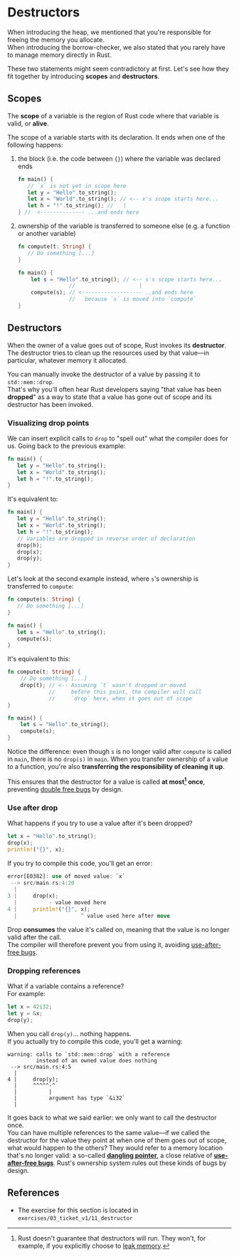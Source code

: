 # Destructors

When introducing the heap, we mentioned that you're responsible for freeing the memory you allocate.  
When introducing the borrow-checker, we also stated that you rarely have to manage memory directly in Rust.

These two statements might seem contradictory at first.
Let's see how they fit together by introducing **scopes** and **destructors**.

## Scopes

The **scope** of a variable is the region of Rust code where that variable is valid, or **alive**.

The scope of a variable starts with its declaration.
It ends when one of the following happens:

1. the block (i.e. the code between `{}`) where the variable was declared ends

   ```rust
   fn main() {
      // `x` is not yet in scope here
      let y = "Hello".to_string();
      let x = "World".to_string(); // <-- x's scope starts here...
      let h = "!".to_string(); //   |
   } //  <-------------- ...and ends here
   ```

2. ownership of the variable is transferred to someone else (e.g. a function or another variable)

   ```rust
   fn compute(t: String) {
      // Do something [...]
   }
   
   fn main() {
       let s = "Hello".to_string(); // <-- s's scope starts here...
                   //                    | 
       compute(s); // <------------------- ..and ends here
                   //   because `s` is moved into `compute`
   } 
   ```

## Destructors

When the owner of a value goes out of scope, Rust invokes its **destructor**.  
The destructor tries to clean up the resources used by that value—in particular, whatever memory it allocated.

You can manually invoke the destructor of a value by passing it to `std::mem::drop`.  
That's why you'll often hear Rust developers saying "that value has been **dropped**" as a way to state that a value
has gone out of scope and its destructor has been invoked.

### Visualizing drop points

We can insert explicit calls to `drop` to "spell out" what the compiler does for us. Going back to the previous example:

```rust
fn main() {
   let y = "Hello".to_string();
   let x = "World".to_string();
   let h = "!".to_string();
}
```

It's equivalent to:

```rust
fn main() {
   let y = "Hello".to_string();
   let x = "World".to_string();
   let h = "!".to_string();
   // Variables are dropped in reverse order of declaration
   drop(h);
   drop(x);
   drop(y);
}
```

Let's look at the second example instead, where `s`'s ownership is transferred to `compute`:

```rust
fn compute(s: String) {
   // Do something [...]
}

fn main() {
   let s = "Hello".to_string();
   compute(s);
}
```

It's equivalent to this:

```rust
fn compute(t: String) {
    // Do something [...]
    drop(t); // <-- Assuming `t` wasn't dropped or moved 
             //     before this point, the compiler will call 
             //     `drop` here, when it goes out of scope
}

fn main() {
    let s = "Hello".to_string();
    compute(s);
}
```

Notice the difference: even though `s` is no longer valid after `compute` is called in `main`, there is no `drop(s)`
in `main`.
When you transfer ownership of a value to a function, you're also **transferring the responsibility of cleaning it up**.  

This ensures that the destructor for a value is called **at most[^leak] once**, preventing
[double free bugs](https://owasp.org/www-community/vulnerabilities/Doubly_freeing_memory) by design.

### Use after drop

What happens if you try to use a value after it's been dropped?

```rust
let x = "Hello".to_string();
drop(x);
println!("{}", x);
```

If you try to compile this code, you'll get an error:

```rust
error[E0382]: use of moved value: `x`
 --> src/main.rs:4:20
  |
3 |     drop(x);
  |          - value moved here
4 |     println!("{}", x);
  |                    ^ value used here after move
```

Drop **consumes** the value it's called on, meaning that the value is no longer valid after the call.  
The compiler will therefore prevent you from using it, avoiding [use-after-free bugs](https://owasp.org/www-community/vulnerabilities/Using_freed_memory).

### Dropping references

What if a variable contains a reference?  
For example:

```rust
let x = 42i32;
let y = &x;
drop(y);
```

When you call `drop(y)`... nothing happens.  
If you actually try to compile this code, you'll get a warning:

```text
warning: calls to `std::mem::drop` with a reference 
         instead of an owned value does nothing
 --> src/main.rs:4:5
  |
4 |     drop(y);
  |     ^^^^^-^
  |          |
  |          argument has type `&i32`
  |
```

It goes back to what we said earlier: we only want to call the destructor once.  
You can have multiple references to the same value—if we called the destructor for the value they point at
when one of them goes out of scope, what would happen to the others?
They would refer to a memory location that's no longer valid: a so-called [**dangling pointer**](https://en.wikipedia.org/wiki/Dangling_pointer),
a close relative of [**use-after-free bugs**](https://owasp.org/www-community/vulnerabilities/Using_freed_memory).
Rust's ownership system rules out these kinds of bugs by design.

## References

- The exercise for this section is located in `exercises/03_ticket_v1/11_destructor`

[^leak]: Rust doesn't guarantee that destructors will run. They won't, for example, if
  you explicitly choose to [leak memory](../07_threads/03_leak.md).
